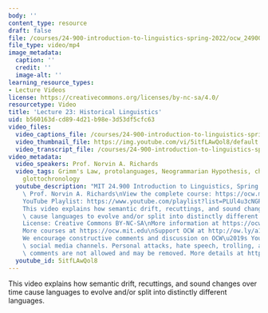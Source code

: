 ```yaml
---
body: ''
content_type: resource
draft: false
file: /courses/24-900-introduction-to-linguistics-spring-2022/ocw_24900_lecture23_2022apr28_360p_16_9.mp4
file_type: video/mp4
image_metadata:
  caption: ''
  credit: ''
  image-alt: ''
learning_resource_types:
- Lecture Videos
license: https://creativecommons.org/licenses/by-nc-sa/4.0/
resourcetype: Video
title: 'Lecture 23: Historical Linguistics'
uid: b560163d-cd89-4d21-b98e-3d53df5cfc63
video_files:
  video_captions_file: /courses/24-900-introduction-to-linguistics-spring-2022/1INQT8RnPt_b1LJm_g5kQ_ByluD5u_NWO_transcript.webvtt
  video_thumbnail_file: https://img.youtube.com/vi/5itfLAwQol8/default.jpg
  video_transcript_file: /courses/24-900-introduction-to-linguistics-spring-2022/1INQT8RnPt_b1LJm_g5kQ_ByluD5u_NWO_transcript.pdf
video_metadata:
  video_speakers: Prof. Norvin A. Richards
  video_tags: Grimm's Law, protolanguages, Neogrammarian Hypothesis, chain shifts,
    glottochronology
  youtube_description: "MIT 24.900 Introduction to Linguistics, Spring 2022\nInstructor:\
    \ Prof. Norvin A. Richards\nView the complete course: https://ocw.mit.edu/courses/24-900-introduction-to-linguistics-spring-2022/\n\
    YouTube Playlist: https://www.youtube.com/playlist?list=PLUl4u3cNGP63BZGNOqrF2qf_yxOjuG35j\n\
    This video explains how semantic drift, recuttings, and sound changes over time\
    \ cause languages to evolve and/or split into distinctly different languages.\n\
    License: Creative Commons BY-NC-SA\nMore information at https://ocw.mit.edu/terms\n\
    More courses at https://ocw.mit.edu\nSupport OCW at http://ow.ly/a1If50zVRlQ\n\
    We encourage constructive comments and discussion on OCW\u2019s YouTube and other\
    \ social media channels. Personal attacks, hate speech, trolling, and inappropriate\
    \ comments are not allowed and may be removed. More details at https://ocw.mit.edu/comments.\n"
  youtube_id: 5itfLAwQol8
---
```

This video explains how semantic drift, recuttings, and sound changes over time cause languages to evolve and/or split into distinctly different languages.